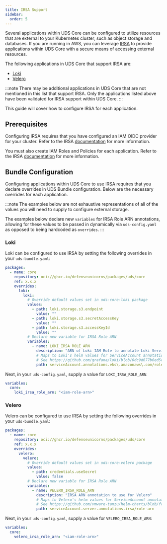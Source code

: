 ```yaml
---
title: IRSA Support
sidebar:
  order: 5
---
```


Several applications within UDS Core can be configured to utilize resources that are external to your Kubernetes cluster, such as object storage and databases. If you are running in AWS, you can leverage [IRSA](https://docs.aws.amazon.com/eks/latest/userguide/iam-roles-for-service-accounts.html) to provide applications within UDS Core with a secure means of accessing external resources.

The following applications in UDS Core that support IRSA are:
- [Loki](#loki)
- [Velero](#velero)

:::note
There may be additional applications in UDS Core that are not mentioned in this list that support IRSA. Only the applications listed above have been validated for IRSA support within UDS Core.
:::

This guide will cover how to configure IRSA for each application. 

## Prerequisites
Configuring IRSA requires that you have configured an IAM OIDC provider for your cluster. Refer to the IRSA [documentation](https://docs.aws.amazon.com/eks/latest/userguide/enable-iam-roles-for-service-accounts.html) for more information.

You must also create IAM Roles and Policies for each application. Refer to the IRSA [documentation](https://docs.aws.amazon.com/eks/latest/userguide/associate-service-account-role.html) for more information.

## Bundle Configuration
Configuring applications within UDS Core to use IRSA requires that you declare overrides in UDS Bundle configuration. Below are the necessary overrides for each application.

:::note
The examples below are not exhaustive representations of all of the values you will need to supply to configure external storage.

The examples below declare new `variables` for IRSA Role ARN annotations, allowing for these values to be passed in dynamically via `uds-config.yaml` as opposed to being hardcoded as `overrides`.
:::


### Loki
Loki can be configured to use IRSA by setting the following overrides in your `uds-bundle.yaml`:

```yaml
packages:  
  - name: core
    repository: oci://ghcr.io/defenseunicorns/packages/uds/core
    ref: x.x.x
    overrides:
      loki:
        loki:
          # Override default values set in uds-core-loki package
          values:
            - path: loki.storage.s3.endpoint
              value: ""
            - path: loki.storage.s3.secretAccessKey
              value: ""
            - path: loki.storage.s3.accessKeyId
              value: ""
          # Declare new variable for IRSA Role ARN
          variables:
            - name: LOKI_IRSA_ROLE_ARN
              description: "ARN of Loki IAM Role to annotate Loki ServiceAccount with."
              # Maps to Loki's helm values for ServiceAccount annotations:
              # See https://github.com/grafana/loki/blob/0dc9d677b6ed5c4440346ab54e9776185900be38/production/helm/loki/values.yaml#L733
              path: serviceAccount.annotations.eks\.amazonaws\.com/role-arn              
```

Next, in your `uds-config.yaml`, supply a value for `LOKI_IRSA_ROLE_ARN`:

```yaml
variables:
  core:
    loki_irsa_role_arn: "<iam-role-arn>"
```

### Velero
Velero can be configured to use IRSA by setting the following overrides in your `uds-bundle.yaml`:

```yaml
packages:  
  - name: core
    repository: oci://ghcr.io/defenseunicorns/packages/uds/core
    ref: x.x.x
    overrides:
      velero:
        velero:
          # Override default values set in uds-core-velero package
          values:
            - path: credentials.useSecret
              value: false      
          # Declare new variable for IRSA Role ARN
          variables:
            - name: VELERO_IRSA_ROLE_ARN
              description: "IRSA ARN annotation to use for Velero"
              # Maps to Velero's helm values for ServiceAccount annotations:
              # See https://github.com/vmware-tanzu/helm-charts/blob/fcc60b0ca3886eb760151c69c166108a807efdef/charts/velero/values.yaml#L491
              path: serviceAccount.server.annotations.irsa/role-arn
```

Next, in your `uds-config.yaml`, supply a value for `VELERO_IRSA_ROLE_ARN`:

```yaml
variables:
  core:
    velero_irsa_role_arn: "<iam-role-arn>"
```
